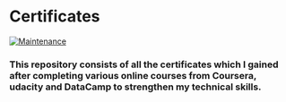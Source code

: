 # Certificates

[![Maintenance](https://img.shields.io/badge/Up%20to%20date-No-green.svg?style=plastic&logo=appveyor)](https://github.com/mayank1101/Certificates/actions)

### This repository consists of all the certificates which I gained after completing various online courses from Coursera, udacity and DataCamp to strengthen my technical skills. 
